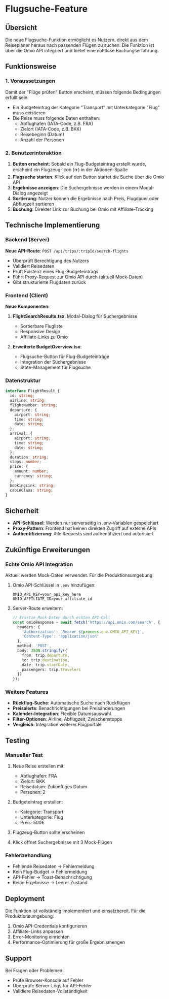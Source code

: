 # Flugsuche-Feature

## Übersicht

Die neue Flugsuche-Funktion ermöglicht es Nutzern, direkt aus dem Reiseplaner heraus nach passenden Flügen zu suchen. Die Funktion ist über die Omio API integriert und bietet eine nahtlose Buchungserfahrung.

## Funktionsweise

### 1. Voraussetzungen

Damit der "Flüge prüfen" Button erscheint, müssen folgende Bedingungen erfüllt sein:

- Ein Budgeteintrag der Kategorie "Transport" mit Unterkategorie "Flug" muss existieren
- Die Reise muss folgende Daten enthalten:
  - Abflughafen (IATA-Code, z.B. FRA)
  - Zielort (IATA-Code, z.B. BKK)
  - Reisebeginn (Datum)
  - Anzahl der Personen

### 2. Benutzerinteraktion

1. **Button erscheint**: Sobald ein Flug-Budgeteintrag erstellt wurde, erscheint ein Flugzeug-Icon (✈️) in der Aktionen-Spalte
2. **Flugsuche starten**: Klick auf den Button startet die Suche über die Omio API
3. **Ergebnisse anzeigen**: Die Suchergebnisse werden in einem Modal-Dialog angezeigt
4. **Sortierung**: Nutzer können die Ergebnisse nach Preis, Flugdauer oder Abflugzeit sortieren
5. **Buchung**: Direkter Link zur Buchung bei Omio mit Affiliate-Tracking

## Technische Implementierung

### Backend (Server)

**Neue API-Route**: `POST /api/trips/:tripId/search-flights`

- Überprüft Berechtigung des Nutzers
- Validiert Reisedaten
- Prüft Existenz eines Flug-Budgeteintrags
- Führt Proxy-Request zur Omio API durch (aktuell Mock-Daten)
- Gibt strukturierte Flugdaten zurück

### Frontend (Client)

**Neue Komponenten**:

1. **FlightSearchResults.tsx**: Modal-Dialog für Suchergebnisse
   - Sortierbare Flugliste
   - Responsive Design
   - Affiliate-Links zu Omio

2. **Erweiterte BudgetOverview.tsx**:
   - Flugsuche-Button für Flug-Budgeteinträge
   - Integration der Suchergebnisse
   - State-Management für Flugsuche

### Datenstruktur

```typescript
interface FlightResult {
  id: string;
  airline: string;
  flightNumber: string;
  departure: {
    airport: string;
    time: string;
    date: string;
  };
  arrival: {
    airport: string;
    time: string;
    date: string;
  };
  duration: string;
  stops: number;
  price: {
    amount: number;
    currency: string;
  };
  bookingLink: string;
  cabinClass: string;
}
```

## Sicherheit

- **API-Schlüssel**: Werden nur serverseitig in .env-Variablen gespeichert
- **Proxy-Pattern**: Frontend hat keinen direkten Zugriff auf externe APIs
- **Authentifizierung**: Alle Requests sind authentifiziert und autorisiert

## Zukünftige Erweiterungen

### Echte Omio API Integration

Aktuell werden Mock-Daten verwendet. Für die Produktionsumgebung:

1. Omio API-Schlüssel in `.env` hinzufügen:
   ```
   OMIO_API_KEY=your_api_key_here
   OMIO_AFFILIATE_ID=your_affiliate_id
   ```

2. Server-Route erweitern:
   ```typescript
   // Ersetze Mock-Daten durch echten API-Call
   const omioResponse = await fetch('https://api.omio.com/search', {
     headers: {
       'Authorization': `Bearer ${process.env.OMIO_API_KEY}`,
       'Content-Type': 'application/json'
     },
     method: 'POST',
     body: JSON.stringify({
       from: trip.departure,
       to: trip.destination,
       date: trip.startDate,
       passengers: trip.travelers
     })
   });
   ```

### Weitere Features

- **Rückflug-Suche**: Automatische Suche nach Rückflügen
- **Preisalerts**: Benachrichtigungen bei Preisänderungen
- **Kalender-Integration**: Flexible Datumsauswahl
- **Filter-Optionen**: Airline, Abflugzeit, Zwischenstopps
- **Vergleich**: Integration weiterer Flugportale

## Testing

### Manueller Test

1. Neue Reise erstellen mit:
   - Abflughafen: FRA
   - Zielort: BKK
   - Reisedatum: Zukünftiges Datum
   - Personen: 2

2. Budgeteintrag erstellen:
   - Kategorie: Transport
   - Unterkategorie: Flug
   - Preis: 500€

3. Flugzeug-Button sollte erscheinen
4. Klick öffnet Suchergebnisse mit 3 Mock-Flügen

### Fehlerbehandlung

- Fehlende Reisedaten → Fehlermeldung
- Kein Flug-Budget → Fehlermeldung  
- API-Fehler → Toast-Benachrichtigung
- Keine Ergebnisse → Leerer Zustand

## Deployment

Die Funktion ist vollständig implementiert und einsatzbereit. Für die Produktionsumgebung:

1. Omio API-Credentials konfigurieren
2. Affiliate-Links anpassen
3. Error-Monitoring einrichten
4. Performance-Optimierung für große Ergebnismengen

## Support

Bei Fragen oder Problemen:
- Prüfe Browser-Konsole auf Fehler
- Überprüfe Server-Logs für API-Fehler
- Validiere Reisedaten-Vollständigkeit 